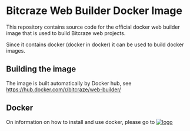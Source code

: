 # Bitcraze Web Builder Docker Image

This repository contains source code for the official docker web builder image
that is used to build Bitcraze web projects.

Since it contains docker (docker in docker) it can be used to build docker
images.

## Building the image

The image is built automatically by Docker hub, see
https://hub.docker.com/r/bitcraze/web-builder/

## Docker

On information on how to install and use docker, please go to
[![logo](https://www.docker.com/sites/all/themes/docker/assets/images/logo.png)](https://www.docker.com/)